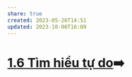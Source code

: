 ```yaml
---
share: true
created: 2023-05-26T14:51
updated: 2023-10-06T16:09
---
```

# [1.6 Tìm hiểu tự do](./1.6%20T%C3%ACm%20hi%E1%BB%83u%20t%E1%BB%B1%20do.md)➡️
